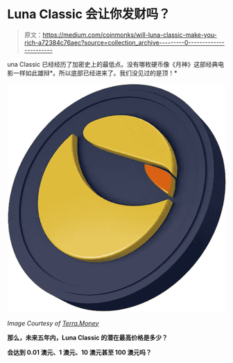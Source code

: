 # Luna Classic 会让你发财吗？

> 原文：<https://medium.com/coinmonks/will-luna-classic-make-you-rich-a72384c76aec?source=collection_archive---------0----------------------->

una Classic 已经经历了加密史上的最低点。没有哪枚硬币像《月神》这部经典电影一样如此雄辩*。所以底部已经进来了。我们没见过的是顶！*

*![](img/17dc03ea1641194d0b3bf661e346b4d7.png)*

*Image Courtesy of [Terra.Money](https://www.terra.money/)*

**那么，未来五年内，Luna Classic 的潜在最高价格是多少？**

**会达到 0.01 澳元、1 澳元、10 澳元甚至 100 澳元吗？**